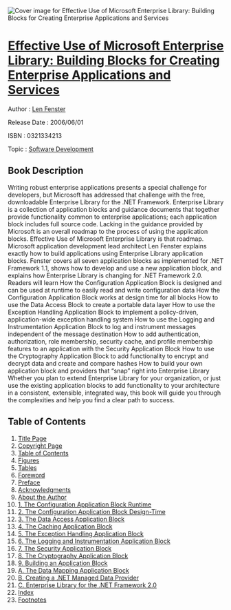 ![Cover image for Effective Use of Microsoft Enterprise Library: Building Blocks for Creating Enterprise Applications and Services](https://imgdetail.ebookreading.net/cover/cover/software_development/EB0321334213.jpg)

[Effective Use of Microsoft Enterprise Library: Building Blocks for Creating Enterprise Applications and Services](https://ebookreading.net/view/book/Effective+Use+of+Microsoft+Enterprise+Library%3A+Building+Blocks+for+Creating+Enterprise+Applications+and+Services-EB0321334213_1.html "Effective Use of Microsoft Enterprise Library: Building Blocks for Creating Enterprise Applications and Services")
====================================================================================================================

Author : [Len Fenster](https://ebookreading.net/search/author/Len+Fenster)

Release Date : 2006/06/01

ISBN : 0321334213

Topic : [Software Development](https://ebookreading.net/search/category/software-development)

Book Description
-----------------

Writing robust enterprise applications presents a special challenge for developers, but Microsoft has addressed that challenge with the free, downloadable Enterprise Library for the .NET Framework.
Enterprise Library is a collection of application blocks and guidance documents that together provide functionality common to enterprise applications; each application block includes full source code. Lacking in the guidance provided by Microsoft is an overall roadmap to the process of using the application blocks. Effective Use of Microsoft Enterprise Library is that roadmap.
Microsoft application development lead architect Len Fenster explains exactly how to build applications using Enterprise Library application blocks. Fenster covers all seven application blocks as implemented for .NET Framework 1.1, shows how to develop and use a new application block, and explains how Enterprise Library is changing for .NET Framework 2.0.
Readers will learn
How the Configuration Application Block is designed and can be used at runtime to easily read and write configuration data
How the Configuration Application Block works at design time for all blocks
How to use the Data Access Block to create a portable data layer
How to use the Exception Handling Application Block to implement a policy-driven, application-wide exception handling system
How to use the Logging and Instrumentation Application Block to log and instrument messages independent of the message destination
How to add authentication, authorization, role membership, security cache, and profile membership features to an application with the Security Application Block
How to use the Cryptography Application Block to add functionality to encrypt and decrypt data and create and compare hashes
How to build your own application block and providers that “snap” right into Enterprise Library
Whether you plan to extend Enterprise Library for your organization, or just use the existing application blocks to add functionality to your architecture in a consistent, extensible, integrated way, this book will guide you through the complexities and help you find a clear path to success.

              
Table of Contents
-----------------

1. [Title Page](https://ebookreading.net/view/book/Effective+Use+of+Microsoft+Enterprise+Library%3A+Building+Blocks+for+Creating+Enterprise+Applications+and+Services-EB0321334213_3.html)
1. [Copyright Page](https://ebookreading.net/view/book/Effective+Use+of+Microsoft+Enterprise+Library%3A+Building+Blocks+for+Creating+Enterprise+Applications+and+Services-EB0321334213_4.html)
1. [Table of Contents](https://ebookreading.net/view/book/Effective+Use+of+Microsoft+Enterprise+Library%3A+Building+Blocks+for+Creating+Enterprise+Applications+and+Services-EB0321334213_7.html)
1. [Figures](https://ebookreading.net/view/book/Effective+Use+of+Microsoft+Enterprise+Library%3A+Building+Blocks+for+Creating+Enterprise+Applications+and+Services-EB0321334213_8.html)
1. [Tables](https://ebookreading.net/view/book/Effective+Use+of+Microsoft+Enterprise+Library%3A+Building+Blocks+for+Creating+Enterprise+Applications+and+Services-EB0321334213_9.html)
1. [Foreword](https://ebookreading.net/view/book/Effective+Use+of+Microsoft+Enterprise+Library%3A+Building+Blocks+for+Creating+Enterprise+Applications+and+Services-EB0321334213_10.html)
1. [Preface](https://ebookreading.net/view/book/Effective+Use+of+Microsoft+Enterprise+Library%3A+Building+Blocks+for+Creating+Enterprise+Applications+and+Services-EB0321334213_11.html)
1. [Acknowledgments](https://ebookreading.net/view/book/Effective+Use+of+Microsoft+Enterprise+Library%3A+Building+Blocks+for+Creating+Enterprise+Applications+and+Services-EB0321334213_12.html)
1. [About the Author](https://ebookreading.net/view/book/Effective+Use+of+Microsoft+Enterprise+Library%3A+Building+Blocks+for+Creating+Enterprise+Applications+and+Services-EB0321334213_13.html)
1. [1. The Configuration Application Block Runtime](https://ebookreading.net/view/book/Effective+Use+of+Microsoft+Enterprise+Library%3A+Building+Blocks+for+Creating+Enterprise+Applications+and+Services-EB0321334213_14.html)
1. [2. The Configuration Application Block Design-Time](https://ebookreading.net/view/book/Effective+Use+of+Microsoft+Enterprise+Library%3A+Building+Blocks+for+Creating+Enterprise+Applications+and+Services-EB0321334213_15.html)
1. [3. The Data Access Application Block](https://ebookreading.net/view/book/Effective+Use+of+Microsoft+Enterprise+Library%3A+Building+Blocks+for+Creating+Enterprise+Applications+and+Services-EB0321334213_16.html)
1. [4. The Caching Application Block](https://ebookreading.net/view/book/Effective+Use+of+Microsoft+Enterprise+Library%3A+Building+Blocks+for+Creating+Enterprise+Applications+and+Services-EB0321334213_17.html)
1. [5. The Exception Handling Application Block](https://ebookreading.net/view/book/Effective+Use+of+Microsoft+Enterprise+Library%3A+Building+Blocks+for+Creating+Enterprise+Applications+and+Services-EB0321334213_18.html)
1. [6. The Logging and Instrumentation Application Block](https://ebookreading.net/view/book/Effective+Use+of+Microsoft+Enterprise+Library%3A+Building+Blocks+for+Creating+Enterprise+Applications+and+Services-EB0321334213_19.html)
1. [7. The Security Application Block](https://ebookreading.net/view/book/Effective+Use+of+Microsoft+Enterprise+Library%3A+Building+Blocks+for+Creating+Enterprise+Applications+and+Services-EB0321334213_20.html)
1. [8. The Cryptography Application Block](https://ebookreading.net/view/book/Effective+Use+of+Microsoft+Enterprise+Library%3A+Building+Blocks+for+Creating+Enterprise+Applications+and+Services-EB0321334213_21.html)
1. [9. Building an Application Block](https://ebookreading.net/view/book/Effective+Use+of+Microsoft+Enterprise+Library%3A+Building+Blocks+for+Creating+Enterprise+Applications+and+Services-EB0321334213_22.html)
1. [A. The Data Mapping Application Block](https://ebookreading.net/view/book/Effective+Use+of+Microsoft+Enterprise+Library%3A+Building+Blocks+for+Creating+Enterprise+Applications+and+Services-EB0321334213_23.html)
1. [B. Creating a .NET Managed Data Provider](https://ebookreading.net/view/book/Effective+Use+of+Microsoft+Enterprise+Library%3A+Building+Blocks+for+Creating+Enterprise+Applications+and+Services-EB0321334213_24.html)
1. [C. Enterprise Library for the .NET Framework 2.0](https://ebookreading.net/view/book/Effective+Use+of+Microsoft+Enterprise+Library%3A+Building+Blocks+for+Creating+Enterprise+Applications+and+Services-EB0321334213_25.html)
1. [Index](https://ebookreading.net/view/book/Effective+Use+of+Microsoft+Enterprise+Library%3A+Building+Blocks+for+Creating+Enterprise+Applications+and+Services-EB0321334213_26.html)
1. [Footnotes](https://ebookreading.net/view/book/Effective+Use+of+Microsoft+Enterprise+Library%3A+Building+Blocks+for+Creating+Enterprise+Applications+and+Services-EB0321334213_27.html)
